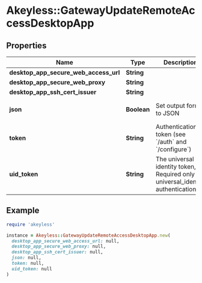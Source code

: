 # Akeyless::GatewayUpdateRemoteAccessDesktopApp

## Properties

| Name | Type | Description | Notes |
| ---- | ---- | ----------- | ----- |
| **desktop_app_secure_web_access_url** | **String** |  | [optional] |
| **desktop_app_secure_web_proxy** | **String** |  | [optional] |
| **desktop_app_ssh_cert_issuer** | **String** |  | [optional] |
| **json** | **Boolean** | Set output format to JSON | [optional][default to false] |
| **token** | **String** | Authentication token (see &#x60;/auth&#x60; and &#x60;/configure&#x60;) | [optional] |
| **uid_token** | **String** | The universal identity token, Required only for universal_identity authentication | [optional] |

## Example

```ruby
require 'akeyless'

instance = Akeyless::GatewayUpdateRemoteAccessDesktopApp.new(
  desktop_app_secure_web_access_url: null,
  desktop_app_secure_web_proxy: null,
  desktop_app_ssh_cert_issuer: null,
  json: null,
  token: null,
  uid_token: null
)
```

